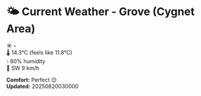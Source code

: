 # 🌤️ Current Weather - Grove (Cygnet Area)

☀️ **-**  
🌡️ 14.3°C (feels like 11.8°C)  
💧 60% humidity  
💨 SW 9 km/h  

**Comfort:** Perfect 😌  
**Updated:** 20250820030000
